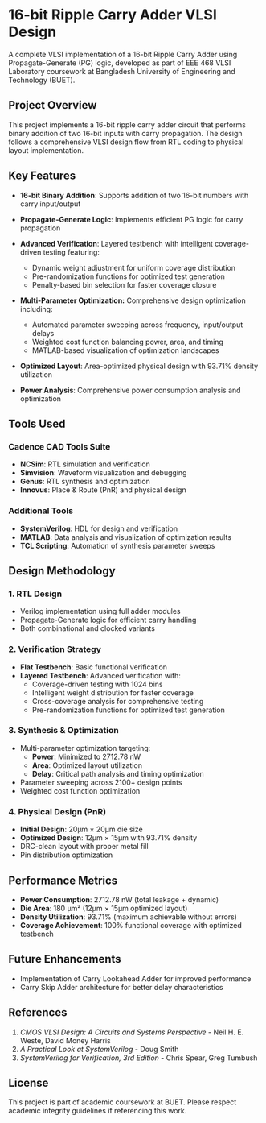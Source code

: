 # 16-bit Ripple Carry Adder VLSI Design

A complete VLSI implementation of a 16-bit Ripple Carry Adder using Propagate-Generate (PG) logic, developed as part of EEE 468 VLSI Laboratory coursework at Bangladesh University of Engineering and Technology (BUET).

## Project Overview

This project implements a 16-bit ripple carry adder circuit that performs binary addition of two 16-bit inputs with carry propagation. The design follows a comprehensive VLSI design flow from RTL coding to physical layout implementation.

## Key Features

- **16-bit Binary Addition**: Supports addition of two 16-bit numbers with carry input/output
- **Propagate-Generate Logic**: Implements efficient PG logic for carry propagation
- **Advanced Verification**: Layered testbench with intelligent coverage-driven testing featuring:
  - Dynamic weight adjustment for uniform coverage distribution
  - Pre-randomization functions for optimized test generation
  - Penalty-based bin selection for faster coverage closure
- **Multi-Parameter Optimization:** Comprehensive design optimization including:
  - Automated parameter sweeping across frequency, input/output delays
  - Weighted cost function balancing power, area, and timing
  - MATLAB-based visualization of optimization landscapes

- **Optimized Layout**: Area-optimized physical design with 93.71% density utilization
- **Power Analysis**: Comprehensive power consumption analysis and optimization

## Tools Used

### Cadence CAD Tools Suite
- **NCSim**: RTL simulation and verification
- **Simvision**: Waveform visualization and debugging  
- **Genus**: RTL synthesis and optimization
- **Innovus**: Place & Route (PnR) and physical design

### Additional Tools
- **SystemVerilog**: HDL for design and verification
- **MATLAB**: Data analysis and visualization of optimization results
- **TCL Scripting**: Automation of synthesis parameter sweeps

## Design Methodology

### 1. RTL Design
- Verilog implementation using full adder modules
- Propagate-Generate logic for efficient carry handling
- Both combinational and clocked variants

### 2. Verification Strategy
- **Flat Testbench**: Basic functional verification
- **Layered Testbench**: Advanced verification with:
  - Coverage-driven testing with 1024 bins
  - Intelligent weight distribution for faster coverage
  - Cross-coverage analysis for comprehensive testing
  - Pre-randomization functions for optimized test generation

### 3. Synthesis & Optimization
- Multi-parameter optimization targeting:
  - **Power**: Minimized to 2712.78 nW
  - **Area**: Optimized layout utilization
  - **Delay**: Critical path analysis and timing optimization
- Parameter sweeping across 2100+ design points
- Weighted cost function optimization

### 4. Physical Design (PnR)
- **Initial Design**: 20μm × 20μm die size
- **Optimized Design**: 12μm × 15μm with 93.71% density
- DRC-clean layout with proper metal fill
- Pin distribution optimization

## Performance Metrics
- **Power Consumption**: 2712.78 nW (total leakage + dynamic)
- **Die Area**: 180 μm² (12μm × 15μm optimized layout)
- **Density Utilization**: 93.71% (maximum achievable without errors)
- **Coverage Achievement**: 100% functional coverage with optimized testbench

## Future Enhancements

- Implementation of Carry Lookahead Adder for improved performance
- Carry Skip Adder architecture for better delay characteristics

## References

1. *CMOS VLSI Design: A Circuits and Systems Perspective* - Neil H. E. Weste, David Money Harris
2. *A Practical Look at SystemVerilog* - Doug Smith
3. *SystemVerilog for Verification, 3rd Edition* - Chris Spear, Greg Tumbush

## License

This project is part of academic coursework at BUET. Please respect academic integrity guidelines if referencing this work.

